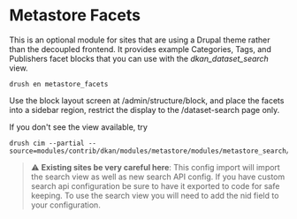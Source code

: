 # Metastore Facets

This is an optional module for sites that are using a Drupal theme rather than the decoupled frontend. It provides example Categories, Tags, and Publishers facet blocks that you can use with the *dkan_dataset_search* view.

    drush en metastore_facets

Use the block layout screen at /admin/structure/block, and place the facets into a sidebar region, restrict the display to the /dataset-search page only.

If you don't see the view available, try

    drush cim --partial --source=modules/contrib/dkan/modules/metastore/modules/metastore_search/config/install

> :warning: **Existing sites be very careful here**: This config import will import the search view as well as new search API config. If you have custom search api configuration be sure to have it exported to code for safe keeping. To use the search view you will need to add the nid field to your configuration.
